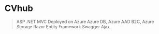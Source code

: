 # CVhub

>ASP .NET MVC 
>Deployed on Azure
>Azure DB, Azure AAD B2C, Azure Storage
>Razor
>Entity Framework
>Swagger
>Ajax
